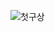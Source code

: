 ![첫구상](https://user-images.githubusercontent.com/70733630/179333887-d7ac2eb7-8fd6-463f-a350-23d1ceffd051.jpg)
